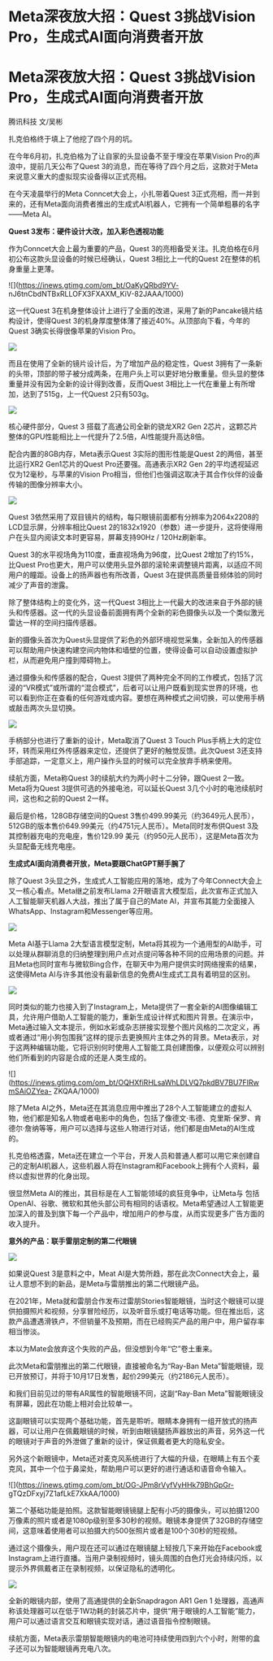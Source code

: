 # Meta深夜放大招：Quest 3挑战Vision Pro，生成式AI面向消费者开放

# Meta深夜放大招：Quest 3挑战Vision Pro，生成式AI面向消费者开放

腾讯科技 文/吴彬

扎克伯格终于填上了他挖了四个月的坑。

在今年6月初，扎克伯格为了让自家的头显设备不至于埋没在苹果Vision Pro的声浪中，提前几天公布了Quest
3的消息，而在等待了四个月之后，这款对于Meta来说意义重大的虚拟现实设备得以正式亮相。

在今天凌晨举行的Meta Conncet大会上，小扎带着Quest
3正式亮相，而一并到来的，还有Meta面向消费者推出的生成式AI机器人，它拥有一个简单粗暴的名字——Meta AI。

**Quest 3发布：硬件设计大改，加入彩色透视功能**

作为Conncet大会上最为重要的产品，Quest 3的亮相备受关注。扎克伯格在6月初公布这款头显设备的时候已经确认，Quest 3相比上一代的Quest
2在整体的机身重量上更薄。

![](https://inews.gtimg.com/om_bt/OaKyQRbd9YV-
nJ6tnCbdNTBxRLLOFX3FXAXM_KiV-82JAAA/1000)

这一代Quest 3在机身整体设计上进行了全面的改进，采用了新的Pancake镜片结构设计，使得Quest
3的机身厚度整体薄了接近40%。从顶部向下看，今年的Quest 3确实长得很像苹果的Vision Pro。

![](https://inews.gtimg.com/om_bt/O1ISxSb_eoodi7rn4uv2cn9_BeCHZ8kSkQr8M4wHzsvVIAA/1000)

而且在使用了全新的镜片设计后，为了增加产品的稳定性，Quest
3拥有了一条新的头带，顶部的带子被分成两条，在用户头上可以更好地分散重量。但头显的整体重量并没有因为全新的设计得到改善，反而Quest
3相比上一代在重量上有所增加，达到了515g，上一代Quest 2只有503g。

![](https://inews.gtimg.com/om_bt/OXSvwR3xXjuV5eL8jENWqIx2TYqAAyV51yvLurDC3vHlIAA/1000)

核心硬件部分，Quest 3 搭载了高通公司全新的骁龙XR2 Gen 2芯片，这颗芯片整体的GPU性能相比上一代提升了2.5倍，AI性能提升高达8倍。

配合内置的8GB内存，Meta表示Quest 3实际的图形性能是Quest 2的两倍，甚至比运行XR2 Gen1芯片的Quest
Pro还要强。高通表示XR2 Gen 2的平均透视延迟仅为12毫秒，与苹果的Vision
Pro相当，但他们也强调这取决于其合作伙伴的设备传输的图像分辨率大小。

![](https://inews.gtimg.com/om_bt/OCxJai0E4hfFWU7P2RA1B0ZUFiiNjRBp2ZDFCY3KnzJTUAA/1000)

Quest 3依然采用了双目镜片的结构，每只眼镜前面都有分辨率为2064x2208的LCD显示屏，分辨率相比Quest
2的1832x1920（参数）进一步提升，这将使得用户在头显内阅读文本时更容易，屏幕支持90Hz / 120Hz刷新率。

Quest 3的水平视场角为110度，垂直视场角为96度，比Quest 2增加了约15%，比Quest
Pro也更大，用户可以使用头显外部的滚轮来调整镜片距离，以适应不同用户的瞳距。设备上的扬声器也有所改善，Quest
3在提供高质量音频体验的同时减少了声音的泄露。

除了整体结构上的变化外，这一代Quest
3相比上一代最大的改进来自于外部的镜头和传感器。这一代的头显设备前面拥有两个全新的彩色摄像头以及一个类似激光雷达一样的空间扫描传感器。

新的摄像头首次为Quest头显提供了彩色的外部环境视觉采集，全新加入的传感器可以帮助用户快速构建空间内物体和墙壁的位置，使得设备可以自动设置虚拟护栏，从而避免用户撞到障碍物上。

通过摄像头和传感器的配合，Quest
3提供了两种完全不同的工作模式，包括了沉浸的“VR模式”或所谓的“混合模式”，后者可以让用户既看到现实世界的环境，也可以看到你正在查看的任何游戏或内容。要想在两种模式之间切换，可以使用手柄或敲击两次头显切换。

![](https://inews.gtimg.com/om_bt/OMxO7nDRtcxSuxjKR3zT5ZKXNbKOmEVYeOIcVAcv6OfgQAA/1000)

手柄部分也进行了重新的设计，Meta取消了Quest 3 Touch
Plus手柄上大的定位环，转而采用红外传感器来定位，还提供了更好的触觉反馈。此次Quest
3还支持手部追踪，一定意义上，用户操作头显的时候可以完全放弃手柄来使用。

续航方面，Meta称Quest 3的续航大约为两小时十二分钟，跟Quest 2一致。Meta将为Quest 3提供可选的外接电池，可以延长Quest
3几个小时的电池续航时间，这也和之前的Quest 2一样。

最后是价格，128GB存储空间的Quest
3售价499.99美元（约3649元人民币），512GB的版本售价649.99美元（约4751元人民币）。Meta同时发布供Quest
3及其控制器充电的充电座，售价129.99 美元（约950元人民币），这是Meta首次为头显配备无线充电座。

**生成式AI面向消费者开放，Meta要跟ChatGPT掰手腕了**

除了Quest 3头显之外，生成式人工智能应用的落地，成为了今年Connect大会上又一核心看点。Meta继之前发布Llama
2开眼语言大模型后，此次宣布正式加入人工智能聊天机器人大战，推出了属于自己的Mate
AI，并宣布其能力全面接入WhatsApp、Instagram和Messenger等应用。

![](https://inews.gtimg.com/om_bt/OQaMVtbkDb6o1W0trTb1AWvt4DnEGWsWUnxMJHs1xgY7UAA/1000)

Meta AI基于Llama
2大型语言模型定制，Meta将其视为一个通用型的AI助手，可以处理从群聊消息的归纳整理到用户点对点提问等各种不同的应用场景的问题。并且Meta也同时宣布与微软Bing合作，在聊天中为用户提供实时网络搜索的结果，这使得Meta
AI与许多其他没有最新信息的免费AI生成式工具有着明显的区别。

![](https://inews.gtimg.com/om_bt/O1iBkdtYzWk6AIz0EZsTf9Wky1z8ilqX3cqgx3vVLEnogAA/1000)

同时类似的能力也接入到了Instagram上，Meta提供了一套全新的AI图像编辑工具，允许用户借助人工智能的能力，重新生成设计样式和图片背景。在演示中，Meta通过输入文本提示，例如水彩或杂志拼接实现整个图片风格的二次定义，再或者通过“用小狗包围我”这样的提示去更换照片主体之外的背景。Meta表示，对于这两种编辑功能，它将识别何时使用人工智能工具创建图像，以便观众可以辨别他们所看到的内容是合成的还是人类生成的。

![](https://inews.gtimg.com/om_bt/OQHXfiRHLsaWhLDLVQ7pkdBV7BU7FIRwmSAiOZYea-
ZKQAA/1000)

除了Meta
AI之外，Meta还在其消息应用中推出了28个人工智能建立的虚拟人物，他们都是知名人物或者电影中的角色，包括了像德文·韦德、克里斯·保罗、肯德尔·詹纳等等，用户可以选择与这些人物进行对话，他们都是由Meta的AI生成的。

扎克伯格透露，Meta还在建立一个平台，开发人员和普通人都可以用它来创建自己的定制AI机器人，这些机器人将在Instagram和Facebook上拥有个人资料，最终以虚拟世界的化身出现。

很显然Meta AI的推出，其目标是在人工智能领域的疯狂竞争中，让Meta与
包括OpenAI、谷歌、微软和其他头部公司有相同的话语权。Meta希望通过人工智能更加深入的普及到旗下每一个产品中，增加用户的参与度，从而实现更多广告方面的收入提升。

**意外的产品：联手雷朋定制的第二代眼镜**

![](https://inews.gtimg.com/om_bt/OaSBEIj0wfEJlh30Qcq-0ddH3zPzJCQqB1mw8pxBB4gd4AA/1000)

如果说Quest 3是意料之中，Meat AI是大势所趋，那在此次Connect大会上，最让人意想不到的新品，是Meta与雷朋推出的第二代眼镜产品。

在2021年，Meta就和雷朋合作发布过雷朋Stories智能眼镜，当时这个眼镜可以提供拍摄照片和视频，分享冒险经历，以及听音乐或打电话等功能。但在推出后，这款产品遭遇滑铁卢，不但销量不及预期，而在已经购买产品的用户中，用户留存率相当惨淡。

本以为Mate会放弃这个失败的产品，但没想到今年“它”卷土重来。

此次Meta和雷朋推出的第二代眼镜，直接被命名为“Ray-Ban
Meta”智能眼镜，现已开放预订，并将于10月17日发售，起价299美元（约2186元人民币）。

和我们目前见过的带有AR属性的智能眼镜不同，这副“Ray-Ban Meta”智能眼镜没有屏幕，因此在功能上相对会比较单一。

这副眼镜可以实现两个基础功能，首先是聆听。眼睛本身拥有一组开放式的扬声器，可以让用户在佩戴眼镜的时候，听到由眼镜腿扬声器放出的声音，另外这一代的眼镜对于声音的外泄做了重新的设计，保证佩戴者更大的隐私安全。

另外这个新眼镜中，Meta还对麦克风系统进行了大幅的升级，在眼睛上有五个麦克风，其中一个位于鼻梁处，帮助用户可以更好的进行通话和语音命令输入。

![](https://inews.gtimg.com/om_bt/OG-JPm8rVyfVyHHk79BhGpGr-
gTQzDFxyj7Z1afLkE7XkAA/1000)

第二个基础功能是拍照。这款智能眼镜镜腿上配有小巧的摄像头，可以拍摄1200万像素的照片或者是1080p级别至多30秒的视频。眼镜本身提供了32GB的存储空间，这意味着使用者可以拍摄大约500张照片或者是100个30秒的短视频。

通过这个摄像头，用户现在还可以通过在眼镜腿上轻按几下来开始在Facebook或Instagram上进行直播。当用户录制视频时，镜头周围的白色灯光会持续闪烁，以提示外界佩戴者正在录制视频，以保证隐私的透明化。

![](https://inews.gtimg.com/om_bt/OIpE34tIIALrp-004YLEp_mqNZykbBLWvbBkY6HRvTIjAAA/1000)

全新的眼镜内部，使用了高通提供的全新Snapdragon AR1 Gen 1
处理器，高通声称该处理器可以在低于1W功耗的封装芯片中，提供“用于眼镜的人工智能”能力，用户可以通过语言交互和眼镜实现对话，通过语音指令控制眼镜。

续航方面，Meta表示雷朋智能眼镜内的电池可持续使用四到六个小时，附带的盒子还可以为智能眼镜再充电八次。

